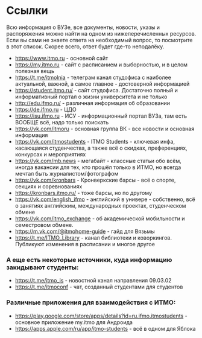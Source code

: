 # Ссылки

Всю информация о ВУЗе, все документы, новости, указы и распоряжения можно найти на одном из нижеперечисленных ресурсов. Если вы сами не знаете ответа на необходимый вопрос, то посмотрите в этот список. Скорее всего, ответ будет где-то неподалёку.
- https://www.itmo.ru - основной сайт
- https://my.itmo.ru - сайт с расписанием и выборностью, и в целом полезная вещь 
- https://t.me/itmolnia - телеграм канал студофиса с наиболее актуальной, важной, а самое главное - достоверной информацией
- https://student.itmo.ru/ - сайт студофиса. Достаточно полный и информативный портал о жизни университета и не только
- http://edu.ifmo.ru/ - различная информация об образовании
- https://de.ifmo.ru - ЦДО
- https://isu.ifmo.ru - ИСУ - информационный портал ВУЗа, там есть ВООБЩЕ всё, надо только поискать
- https://vk.com/itmoru - основная группа ВК - все новости и основная информация
- https://vk.com/itmostudents - ITMO Students - ключевая инфа, касающаяся студенчества, а также всё о скидках, преференциях, конкурсах и мероприятиях
- https://vk.com/mb.news - мегабайт - классные статьи обо всём, иногда вакансии для тех, кто прошёл только в ИТМО, но всегда мечтал быть журналистом/фотографом
- https://vk.com/kronbars - Кронверкские барсы - всё о спорте, секциях и соревнованиях
- https://kronbars.itmo.ru/ - тоже барсы, но по другому
- https://vk.com/english_ifmo - английский в универе - собственно, всё о занятиях английским, международных проектах, студенческом обмене
- https://vk.com/itmo_exchange - об академической мобильности и семестровом обмене.
- https://m.vk.com/@itmohome-guide - гайд для Вязьмы
- https://t.me/ITMO_Library - канал библиотеки и коворкингов. Публикуют изменения в расписании и многое другое

### А еще есть некоторые источники, куда информацию закидывают студенты:
- https://t.me/itmo_is - новостной канал направления 09.03.02
- https://t.me/itmoconf - чат, созданный студентами для студентов

### Различные приложения для взаимодействия с ИТМО:
- https://play.google.com/store/apps/details?id=ru.ifmo.itmostudents - основное приложение my.itmo для Андроида
- https://apps.apple.com/ru/app/itmo-students - всё в одном для Яблока
